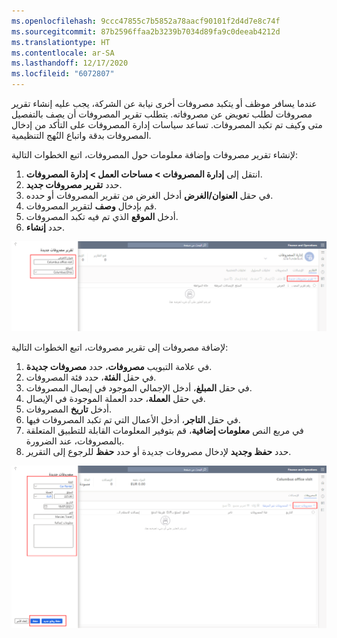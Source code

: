 ```yaml
---
ms.openlocfilehash: 9ccc47855c7b5852a78aacf90101f2d4d7e8c74f
ms.sourcegitcommit: 87b2596ffaa2b3239b7034d89fa9c0deeab4212d
ms.translationtype: HT
ms.contentlocale: ar-SA
ms.lasthandoff: 12/17/2020
ms.locfileid: "6072807"
---
```

عندما يسافر موظف أو يتكبد مصروفات أخرى نيابة عن الشركة، يجب عليه إنشاء تقرير مصروفات لطلب تعويض عن مصروفاته. يتطلب تقرير المصروفات أن يصف بالتفصيل متى وكيف تم تكبد المصروفات. تساعد سياسات إدارة المصروفات على التأكد من إدخال المصروفات بدقة واتباع النُهج التنظيمية. 

لإنشاء تقرير مصروفات وإضافة معلومات حول المصروفات، اتبع الخطوات التالية:

1.  انتقل إلى **إدارة المصروفات > مساحات العمل > إدارة المصروفات**.
2.  حدد **تقرير مصروفات جديد**.
3.  في حقل **العنوان/الغرض** أدخل الغرض من تقرير المصروفات أو حدده.
4.  قم بإدخال **وصف** لتقرير المصروفات.
5.  أدخل **الموقع** الذي تم فيه تكبد المصروفات.
6.  حدد **إنشاء**.


[ ![لقطة شاشة لمربع حوار ‬‏‫"تقرير مصروفات جديد".](../media/create-expense-report-ssm.png) ](../media/create-expense-report-ssm.png#lightbox)

لإضافة مصروفات إلى تقرير مصروفات، اتبع الخطوات التالية:

1.  في علامة التبويب **مصروفات**، حدد **مصروفات جديدة**.
2.  في حقل **الفئة**، حدد فئة المصروفات.
3.  في حقل **المبلغ**، أدخل الإجمالي الموجود في إيصال المصروفات.
4.  في حقل **العملة**، حدد العملة الموجودة في الإيصال.
5.  أدخل **تاريخ** المصروفات.
6.  في حقل **التاجر**، أدخل الأعمال التي تم تكبد المصروفات فيها.
7.  في مربع النص **‏‏معلومات إضافية**، قم بتوفير المعلومات القابلة للتطبيق المتعلقة بالمصروفات، عند الضرورة.
8.  حدد **حفظ وجديد** لإدخال مصروفات جديدة أو حدد **حفظ** للرجوع إلى التقرير.


[ ![لقطة شاشة لمربع حوار "‬‏‫مصروفات جديدة".](../media/add-expense-line-ssm.png) ](../media/add-expense-line-ssm.png#lightbox)

